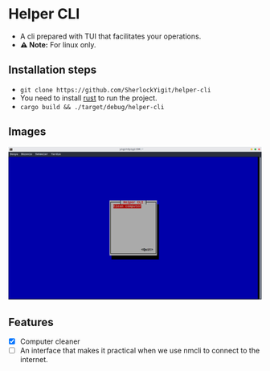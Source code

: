 # Helper CLI
- A cli prepared with TUI that facilitates your operations.
- **⚠️  Note:** For linux only.

## Installation steps
* `git clone https://github.com/SherlockYigit/helper-cli`
* You need to install [rust](https://rust-lang.org/) to run the project.
* `cargo build && ./target/debug/helper-cli`

## Images
![screenshot](/demo/app_image.png)

## Features
- [x] Computer cleaner
- [ ] An interface that makes it practical when we use nmcli to connect to the internet.
